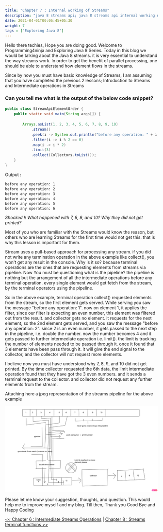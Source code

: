 ```yaml
---
title: "Chapter 7 : Internal working of Streams"
description: "java 8 streams api; java 8 streams api internal working with graphical representation; step by step working of java 8 streams"
date: 2021-04-01T00:06:45+05:30
weight: 7
tags : ["Exploring Java 8"]
---
```


Hello there techies, Hope you are doing good. Welcome to Programming4ninja and Exploring Java 8 Series. 
Today in this blog we would be talking about the Java 8 streams. 
it is very essential to understand the way streams work. In order to get the benefit of parallel processing, 
one should be able to understand how element flows in the streams.

Since by now you must have basic knowledge of Streams, I am assuming that you have completed the previous 2 lessons; 
Introduction to Streams and Intermediate operations in Streams

### Can you tell me what is the output of the below code snippet?
```java
public class StreamApiElementOrder {
    public static void main(String args[]) {

        Arrays.asList(1, 2, 3, 4, 5, 6, 7, 8, 9, 10)
            .stream()
            .peek(i -> System.out.println("before any operation: " + i))
            .filter(i -> i % 2 == 0)
            .map(i -> i * 2)
            .limit(3)
            .collect(Collectors.toList());
    }
}
```
Output :

```text
before any operation: 1
before any operation: 2
before any operation: 3
before any operation: 4
before any operation: 5
before any operation: 6
```

*Shocked !! What happened with 7, 8, 9, and 10? Why they did not get printed?*

Most of you who are familiar with the Streams would know the reason, but others who are learning Streams for the first time 
would not get this. that is why this lesson is important for them.

Stream uses a pull-based approach for processing any stream. 
if you did not write any termination operation in the above example like collect(), you won't get any result in the console. 
Why is it so? because terminal operations are the ones that are requesting elements from streams via pipeline. 
Now You must be questioning what is the pipeline? the pipeline is nothing but the arrangement of all the intermediate operations
before any terminal operation. every single element would get fetch from the stream, by the terminal operators using the pipeline.

So in the above example, terminal operation collect() requested elements from the stream, 
so the first element gets served. While serving you saw the message "before any operation: 1". now on element 1, it applies the filter, since our 
filter is expecting an even number, this element was filtered out from the result. and collector gets no element. 
it requests for the next element, so the 2nd element gets served, and you saw the message "before any operation: 2". 
since 2 is an even number, it gets passed to the next step in the pipeline, i.e. double the number. now the number becomes 4 and it gets passed 
to further intermediate operation i.e. limit(). the limit is tracking the number of elements needed to be passed through it. 
once it found that 3 elements have been pass through it. it will give the end signal to the collector, and the collector will not request more elements.


I believe now you must have understood why 7, 8, 9, and 10 did not get printed. By the time collector requested the 6th data, 
the limit intermediate operation found that they have got the 3 even numbers. and it sends a terminal request to the collector.
and collector did not request any further elements from the stream.

Attaching here a jpeg representation of the streams pipeline for the above example

<img src="/blog-images/stream-pipeline-flow.png" />



Please let me know your suggestion, thoughts, and question. 
This would help me to improve myself and my blog. Till then, 
Thank you Good Bye and Happy Coding



[<< Chapter 6 : Intermediate Streams Operations](/exploringjava8/chapter6/) | [Chapter 8 : Streams terminal functions >> ](/exploringjava8/chapter8/)
